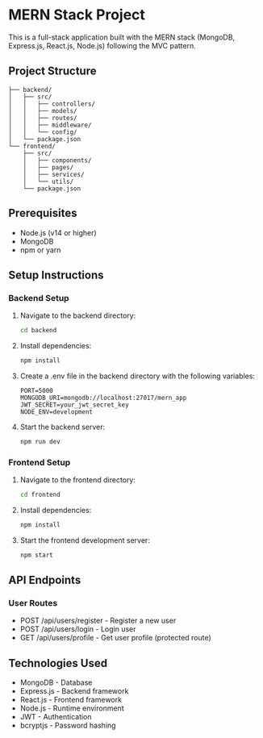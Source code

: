 # MERN Stack Project

This is a full-stack application built with the MERN stack (MongoDB, Express.js, React.js, Node.js) following the MVC pattern.

## Project Structure

```
├── backend/
│   ├── src/
│   │   ├── controllers/
│   │   ├── models/
│   │   ├── routes/
│   │   ├── middleware/
│   │   └── config/
│   └── package.json
└── frontend/
    ├── src/
    │   ├── components/
    │   ├── pages/
    │   ├── services/
    │   └── utils/
    └── package.json
```

## Prerequisites

- Node.js (v14 or higher)
- MongoDB
- npm or yarn

## Setup Instructions

### Backend Setup

1. Navigate to the backend directory:
   ```bash
   cd backend
   ```

2. Install dependencies:
   ```bash
   npm install
   ```

3. Create a .env file in the backend directory with the following variables:
   ```
   PORT=5000
   MONGODB_URI=mongodb://localhost:27017/mern_app
   JWT_SECRET=your_jwt_secret_key
   NODE_ENV=development
   ```

4. Start the backend server:
   ```bash
   npm run dev
   ```

### Frontend Setup

1. Navigate to the frontend directory:
   ```bash
   cd frontend
   ```

2. Install dependencies:
   ```bash
   npm install
   ```

3. Start the frontend development server:
   ```bash
   npm start
   ```

## API Endpoints

### User Routes

- POST /api/users/register - Register a new user
- POST /api/users/login - Login user
- GET /api/users/profile - Get user profile (protected route)

## Technologies Used

- MongoDB - Database
- Express.js - Backend framework
- React.js - Frontend framework
- Node.js - Runtime environment
- JWT - Authentication
- bcryptjs - Password hashing 